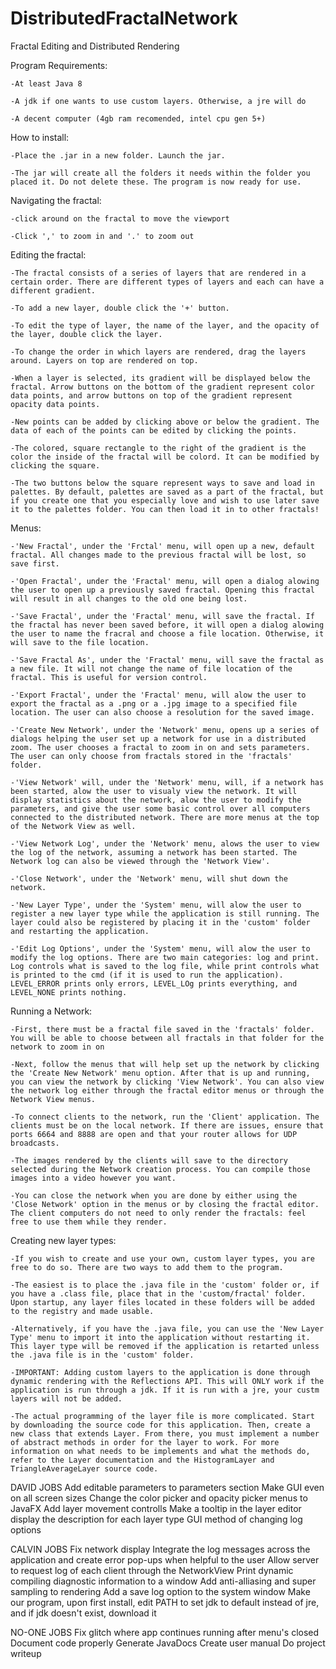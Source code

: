 # DistributedFractalNetwork
Fractal Editing and Distributed Rendering

Program  Requirements:

	-At least Java 8

	-A jdk if one wants to use custom layers. Otherwise, a jre will do

	-A decent computer (4gb ram recomended, intel cpu gen 5+)


How to install:

	-Place the .jar in a new folder. Launch the jar.

	-The jar will create all the folders it needs within the folder you placed it. Do not delete these. The program is now ready for use.


Navigating the fractal:

	-click around on the fractal to move the viewport

	-Click ',' to zoom in and '.' to zoom out


Editing the fractal:

	-The fractal consists of a series of layers that are rendered in a certain order. There are different types of layers and each can have a different gradient.

	-To add a new layer, double click the '+' button.

	-To edit the type of layer, the name of the layer, and the opacity of the layer, double click the layer.

	-To change the order in which layers are rendered, drag the layers around. Layers on top are rendered on top.

	-When a layer is selected, its gradient will be displayed below the fractal. Arrow buttons on the bottom of the gradient represent color data points, and arrow buttons on top of the gradient represent opacity data points.

	-New points can be added by clicking above or below the gradient. The data of each of the points can be edited by clicking the points.

	-The colored, square rectangle to the right of the gradient is the color the inside of the fractal will be colord. It can be modified by clicking the square.

	-The two buttons below the square represent ways to save and load in palettes. By default, palettes are saved as a part of the fractal, but if you create one that you especially love and wish to use later save it to the palettes folder. You can then load it in to other fractals!


Menus:

	-'New Fractal', under the 'Frctal' menu, will open up a new, default fractal. All changes made to the previous fractal will be lost, so save first.

	-'Open Fractal', under the 'Fractal' menu, will open a dialog alowing the user to open up a previously saved fractal. Opening this fractal will result in all changes to the old one being lost.

	-'Save Fractal', under the 'Fractal' menu, will save the fractal. If the fractal has never been saved before, it will open a dialog alowing the user to name the fracral and choose a file location. Otherwise, it will save to the file location.

	-'Save Fractal As', under the 'Fractal' menu, will save the fractal as a new file. It will not change the name of file location of the fractal. This is useful for version control.

	-'Export Fractal', under the 'Fractal' menu, will alow the user to export the fractal as a .png or a .jpg image to a specified file location. The user can also choose a resolution for the saved image.

	-'Create New Network', under the 'Network' menu, opens up a series of dialogs helping the user set up a network for use in a distributed zoom. The user chooses a fractal to zoom in on and sets parameters. The user can only choose from fractals stored in the 'fractals' folder.

	-'View Network' will, under the 'Network' menu, will, if a network has been started, alow the user to visualy view the network. It will display statistics about the network, alow the user to modify the parameters, and give the user some basic control over all computers connected to the distributed network. There are more menus at the top of the Network View as well.

	-'View Network Log', under the 'Network' menu, alows the user to view the log of the network, assuming a network has been started. The Network log can also be viewed through the 'Network View'.

	-'Close Network', under the 'Network' menu, will shut down the network.

	-'New Layer Type', under the 'System' menu, will alow the user to register a new layer type while the application is still running. The layer could also be registered by placing it in the 'custom' folder and restarting the application.

	-'Edit Log Options', under the 'System' menu, will alow the user to modify the log options. There are two main categories: log and print. Log controls what is saved to the log file, while print controls what is printed to the cmd (if it is used to run the application). LEVEL_ERROR prints only errors, LEVEL_LOg prints everything, and LEVEL_NONE prints nothing.


Running a Network:

	-First, there must be a fractal file saved in the 'fractals' folder. You will be able to choose between all fractals in that folder for the network to zoom in on

	-Next, follow the menus that will help set up the network by clicking the 'Create New Network' menu option. After that is up and running, you can view the network by clicking 'View Network'. You can also view the network log either through the fractal editor menus or through the Network View menus.

	-To connect clients to the network, run the 'Client' application. The clients must be on the local network. If there are issues, ensure that ports 6664 and 8888 are open and that your router allows for UDP broadcasts. 

	-The images rendered by the clients will save to the directory selected during the Network creation process. You can compile those images into a video however you want.

	-You can close the network when you are done by either using the 'Close Network' option in the menus or by closing the fractal editor. The client computers do not need to only render the fractals: feel free to use them while they render.


Creating new layer types:

	-If you wish to create and use your own, custom layer types, you are free to do so. There are two ways to add them to the program. 

	-The easiest is to place the .java file in the 'custom' folder or, if you have a .class file, place that in the 'custom/fractal' folder. Upon startup, any layer files located in these folders will be added to the registry and made usable.

	-Alternatively, if you have the .java file, you can use the 'New Layer Type' menu to import it into the application without restarting it. This layer type will be removed if the application is retarted unless the .java file is in the 'custom' folder.

	-IMPORTANT: Adding custom layers to the application is done through dynamic rendering with the Reflections API. This will ONLY work if the application is run through a jdk. If it is run with a jre, your custm layers will not be added.

	-The actual programming of the layer file is more complicated. Start by downloading the source code for this application. Then, create a new class that extends Layer. From there, you must implement a number of abstract methods in order for the layer to work. For more information on what needs to be implements and what the methods do, refer to the Layer documentation and the HistogramLayer and TriangleAverageLayer source code.


DAVID JOBS
Add editable parameters to parameters section
Make GUI even on all screen sizes
Change the color picker and opacity picker menus to JavaFX
Add layer movement controlls
Make a tooltip in the layer editor display the description for each layer type
GUI method of changing log options


CALVIN JOBS
Fix network display
Integrate the log messages across the application and create error pop-ups when helpful to the user
Allow server to request log of each client through the NetworkView
Print dynamic compiling diagnostic information to a window
Add anti-alliasing and super sampling to rendering
Add a save log option to the system window
Make our program, upon first install, edit PATH to set jdk to default instead of jre, and if jdk doesn't exist, download it


NO-ONE JOBS
Fix glitch where app continues running after menu's closed
Document code properly
Generate JavaDocs
Create user manual
Do project writeup


